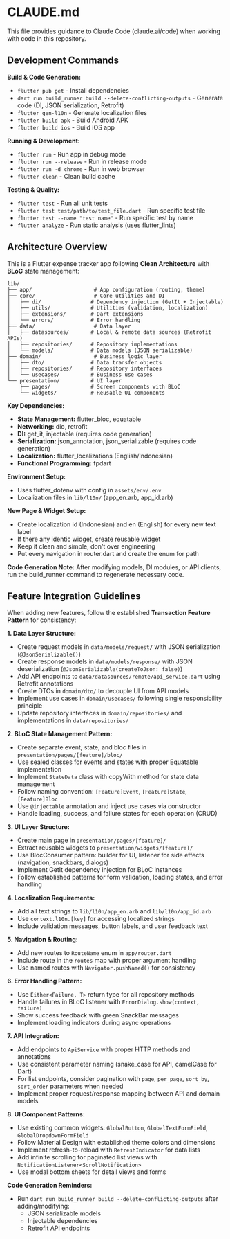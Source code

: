 # CLAUDE.md

This file provides guidance to Claude Code (claude.ai/code) when working with code in this repository.

## Development Commands

**Build & Code Generation:**
- `flutter pub get` - Install dependencies
- `dart run build_runner build --delete-conflicting-outputs` - Generate code (DI, JSON serialization, Retrofit)
- `flutter gen-l10n` - Generate localization files
- `flutter build apk` - Build Android APK
- `flutter build ios` - Build iOS app

**Running & Development:**
- `flutter run` - Run app in debug mode
- `flutter run --release` - Run in release mode
- `flutter run -d chrome` - Run in web browser
- `flutter clean` - Clean build cache

**Testing & Quality:**
- `flutter test` - Run all unit tests
- `flutter test test/path/to/test_file.dart` - Run specific test file
- `flutter test --name "test name"` - Run specific test by name
- `flutter analyze` - Run static analysis (uses flutter_lints)

## Architecture Overview

This is a Flutter expense tracker app following **Clean Architecture** with **BLoC** state management:

```
lib/
├── app/                    # App configuration (routing, theme)
├── core/                   # Core utilities and DI
│   ├── di/                # Dependency injection (GetIt + Injectable)
│   ├── utils/             # Utilities (validation, localization)
│   ├── extensions/        # Dart extensions
│   └── errors/            # Error handling
├── data/                   # Data layer
│   ├── datasources/       # Local & remote data sources (Retrofit APIs)
│   ├── repositories/      # Repository implementations
│   └── models/            # Data models (JSON serializable)
├── domain/                 # Business logic layer
│   ├── dto/               # Data transfer objects
│   ├── repositories/      # Repository interfaces
│   └── usecases/          # Business use cases
└── presentation/          # UI layer
    ├── pages/             # Screen components with BLoC
    └── widgets/           # Reusable UI components
```

**Key Dependencies:**
- **State Management:** flutter_bloc, equatable
- **Networking:** dio, retrofit
- **DI:** get_it, injectable (requires code generation)
- **Serialization:** json_annotation, json_serializable (requires code generation)
- **Localization:** flutter_localizations (English/Indonesian)
- **Functional Programming:** fpdart

**Environment Setup:**
- Uses flutter_dotenv with config in `assets/env/.env`
- Localization files in `lib/l10n/` (app_en.arb, app_id.arb)

**New Page & Widget Setup:**
- Create localization id (Indonesian) and en (English) for every new text label
- If there any identic widget, create reusable widget
- Keep it clean and simple, don't over engineering
- Put every navigation in router.dart and create the enum for path

**Code Generation Note:**
After modifying models, DI modules, or API clients, run the build_runner command to regenerate necessary code.

## Feature Integration Guidelines

When adding new features, follow the established **Transaction Feature Pattern** for consistency:

**1. Data Layer Structure:**
- Create request models in `data/models/request/` with JSON serialization (`@JsonSerializable()`)
- Create response models in `data/models/response/` with JSON deserialization (`@JsonSerializable(createToJson: false)`)
- Add API endpoints to `data/datasources/remote/api_service.dart` using Retrofit annotations
- Create DTOs in `domain/dto/` to decouple UI from API models
- Implement use cases in `domain/usecases/` following single responsibility principle
- Update repository interfaces in `domain/repositories/` and implementations in `data/repositories/`

**2. BLoC State Management Pattern:**
- Create separate event, state, and bloc files in `presentation/pages/[feature]/bloc/`
- Use sealed classes for events and states with proper Equatable implementation
- Implement `StateData` class with copyWith method for state data management
- Follow naming convention: `[Feature]Event`, `[Feature]State`, `[Feature]Bloc`
- Use `@injectable` annotation and inject use cases via constructor
- Handle loading, success, and failure states for each operation (CRUD)

**3. UI Layer Structure:**
- Create main page in `presentation/pages/[feature]/`
- Extract reusable widgets to `presentation/widgets/[feature]/`
- Use BlocConsumer pattern: builder for UI, listener for side effects (navigation, snackbars, dialogs)
- Implement GetIt dependency injection for BLoC instances
- Follow established patterns for form validation, loading states, and error handling

**4. Localization Requirements:**
- Add all text strings to `lib/l10n/app_en.arb` and `lib/l10n/app_id.arb`
- Use `context.l10n.[key]` for accessing localized strings
- Include validation messages, button labels, and user feedback text

**5. Navigation & Routing:**
- Add new routes to `RouteName` enum in `app/router.dart`
- Include route in the `routes` map with proper argument handling
- Use named routes with `Navigator.pushNamed()` for consistency

**6. Error Handling Pattern:**
- Use `Either<Failure, T>` return type for all repository methods
- Handle failures in BLoC listener with `ErrorDialog.show(context, failure)`
- Show success feedback with green SnackBar messages
- Implement loading indicators during async operations

**7. API Integration:**
- Add endpoints to `ApiService` with proper HTTP methods and annotations
- Use consistent parameter naming (snake_case for API, camelCase for Dart)
- For list endpoints, consider pagination with `page`, `per_page`, `sort_by`, `sort_order` parameters when needed
- Implement proper request/response mapping between API and domain models

**8. UI Component Patterns:**
- Use existing common widgets: `GlobalButton`, `GlobalTextFormField`, `GlobalDropdownFormField`
- Follow Material Design with established theme colors and dimensions
- Implement refresh-to-reload with `RefreshIndicator` for data lists
- Add infinite scrolling for paginated list views with `NotificationListener<ScrollNotification>`
- Use modal bottom sheets for detail views and forms

**Code Generation Reminders:**
- Run `dart run build_runner build --delete-conflicting-outputs` after adding/modifying:
  - JSON serializable models
  - Injectable dependencies
  - Retrofit API endpoints

